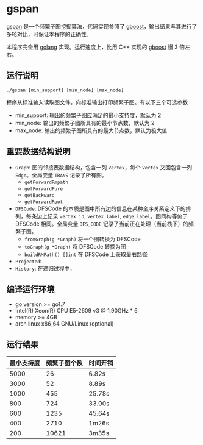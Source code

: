 gspan
===

[gspan](http://www.cs.ucsb.edu/~xyan/software/gSpan.htm) 是一个频繁子图挖掘算法，代码实现参照了 [gboost](http://www.nowozin.net/sebastian/gboost/)，输出结果与其进行了多轮对比，可保证本程序的正确性。

本程序完全用 [golang](golang.org) 实现。运行速度上，比用 C++ 实现的 [gboost](http://www.nowozin.net/sebastian/gboost/) 慢 3 倍左右。

运行说明
---
```
./gspan [min_support] [min_node] [max_node]
```

程序从标准输入读取图文件，向标准输出打印频繁子图。有以下三个可选参数

* min_support: 输出的频繁子图应满足的最小支持度，默认为 2
* min_node: 输出的频繁子图所具有的最小节点数，默认为 2
* max_node: 输出的频繁子图所具有的最大节点数，默认为极大值

重要数据结构说明
---

- `Graph`: 图的邻接表数据结构，包含一列 `Vertex`，每个 `Vertex` 又回包含一列 `Edge`。全局变量 `TRANS` 记录了所有图。
	- `getForwardRmpath`
	- `getForwardPure`
	- `getBackward`
	- `getForwardRoot`
- `DFSCode`: DFSCode 的本质是图中所有边的信息在某种全序关系定义下的排列，每条边上记录 `vertex_id`, `vertex_label`, `edge_label`。图同构等价于 DFSCode 相同。全局变量 `DFS_CODE` 记录了当前正在处理（当前栈下）的频繁子图。
	- `fromGraph(g *Graph)` 将一个图转换为 DFSCode
	- `toGraph(g *Graph)` 将 DFSCode 转换为图
	- `buildRMPath() []int` 在 DFSCode 上获取最右路径
- `Projected`: 
- `History`: 在递归过程中，


编译运行环境
---
* go version >= go1.7
* Intel(R) Xeon(R) CPU E5-2609 v3 @ 1.90GHz * 6
* memory >= 4GB
* arch linux x86_64 GNU/Linux (optional)

运行结果
---
| 最小支持度 | 频繁子图个数 | 时间开销 |
| --- | --- | --- |
| 5000 | 26 | 6.82s |                                                                                                                                                                                              
| 3000 | 52 | 8.89s |
| 1000 | 455 | 25.78s |
| 800 | 724 | 33.00s |
| 600 | 1235 | 45.64s |
| 400 | 2710 | 1m26s |
| 200 | 10621 | 3m35s |
